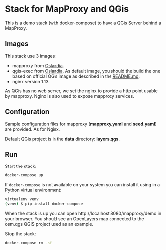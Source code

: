 # Stack for MapProxy and QGis

This is a demo stack (with docker-compose) to have a QGis Server behind a MapProxy.

## Images

This stack use 3 images: 
* mapproxy from [Oslandia](http://github.com/oslandia/docker-mapproxy). 
* qgis-exec from [Oslandia](http://github.com/oslandia/docker-qgis). As default image, you should the build the one based on official QGis image as described in the [README.md](https://github.com/Oslandia/docker-qgis/tree/master/qgis-exec#build-the-image). 
* nginx version 1.13

As QGis has no web server, we set the nginx to provide a http point usable by mapproxy. Nginx is also used to expose mapproxy services.

## Configuration

Sample configuration files for mapproxy (**mapproxy.yaml** and **seed.yaml**) are provided. As for Nginx.

Default QGis project is in the **data** directory: **layers.qgs**.

## Run

Start the stack:

```bash
docker-compose up
```

If `docker-compose` is not available on your system you can install it using in a Python
virtual environment:

```bash
virtualenv venv
(venv) $ pip install docker-compose
```

When the stack is up you can open http://localhost:8080/mapproxy/demo in your browser. You should see an OpenLayers map connected to the osm.qgs QGIS project used as an example.

Stop the stack:

```bash
docker-compose rm -sf
```
